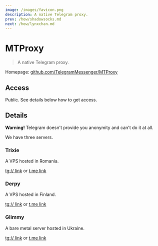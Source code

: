 ```yaml
---
image: /images/favicon.png
description: A native Telegram proxy.
prev: /how/shadowsocks.md
next: /how/lynxchan.md
---
```


# MTProxy

> A native Telegram proxy.

Homepage: [github.com/TelegramMessenger/MTProxy](https://github.com/TelegramMessenger/MTProxy)

## Access

Public. See details below how to get access.

## Details

**Warning!** Telegram doesn't provide you anonymity and can't do it at all.

We have three servers.

### Trixie

A VPS hosted in Romania.

[tg:// link](tg://proxy?server=trixie.092918.xyz&port=1488&secret=dd5f20f9171a53de79741198746219b8c3) or [t.me link](https://t.me/proxy?server=trixie.092918.xyz&port=1488&secret=dd5f20f9171a53de79741198746219b8c3)

### Derpy

A VPS hosted in Finland.

[tg:// link](tg://proxy?server=derpy.092918.xyz&port=1488&secret=dd52fe425389c57cbc328d5f880e54463a) or [t.me link](https://t.me/proxy?server=derpy.092918.xyz&port=1488&secret=dd52fe425389c57cbc328d5f880e54463a)

### Glimmy

A bare metal server hosted in Ukraine.

[tg:// link](tg://proxy?server=glimmy.092918.xyz&port=1488&secret=dd5fc245e6e1340832940863888380510b) or [t.me link](https://t.me/proxy?server=glimmy.092918.xyz&port=1488&secret=dd5fc245e6e1340832940863888380510b)
